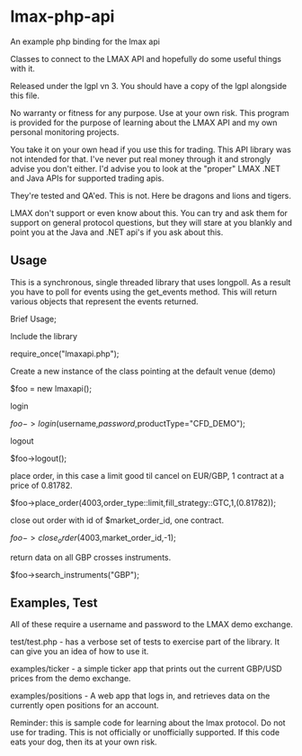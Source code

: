 lmax-php-api
============

An example php binding for the lmax api

Classes to connect to the LMAX API and hopefully do some useful 
things with it. 

Released under the lgpl vn 3. You should have a copy of the lgpl
alongside this file.

No warranty or fitness for any purpose. Use at your own risk. This
program is provided for the purpose of learning about the LMAX API
and my own personal monitoring projects. 

You take it on your own head if you use this for trading. This API
library was not intended for that. I've never put real money through
it and strongly advise you don't either. I'd advise you to look at the 
"proper" LMAX .NET and Java APIs for supported trading apis. 

They're tested and QA'ed. This is not.  Here be dragons and lions and
tigers. 

LMAX don't support or even know about this. You can try and ask them
for support on general protocol questions, but they will stare at you
blankly and point you at the Java and .NET api's if you ask about this.

Usage
-----

This is a synchronous, single threaded library that uses longpoll.
As a result you have to poll for events using the get_events method. 
This will return various objects that represent the events returned.

Brief Usage;

Include the library

require_once("lmaxapi.php");

Create a new instance of the class pointing at the default venue (demo)

$foo = new lmaxapi();

login

$foo->login($username,$password,$productType="CFD_DEMO");

logout

$foo->logout();

place order, in this case a limit good til cancel on EUR/GBP, 1
contract at a price of 0.81782.

$foo->place_order(4003,order_type::limit,fill_strategy::GTC,1,(0.81782));

close out order with id of $market_order_id, one contract. 

$foo->close_order(4003,$market_order_id,-1);

return data on all GBP crosses instruments. 

$foo->search_instruments("GBP");

Examples, Test
--------------

All of these require a username and password to the LMAX demo exchange.

test/test.php - has a verbose set of tests to exercise part of the
                library. It can give you an idea of how to use it.
		
examples/ticker - a simple ticker app that prints out the current 
               GBP/USD prices from the demo exchange. 
	      
examples/positions - A web app that logs in, and retrieves data on the 
                currently open positions for an account. 
		

Reminder: this is sample code for learning about the lmax protocol. 
Do not use for trading. This is not officially or unofficially 
supported. If this code eats your dog, then its at your own risk. 

